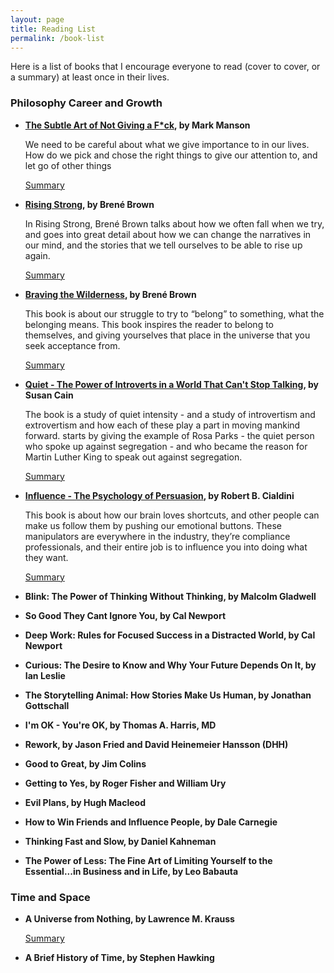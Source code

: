 ```yaml
---
layout: page
title: Reading List
permalink: /book-list
---
```

Here is a list of books that I encourage everyone to read (cover to cover, or a summary) at least once in their lives. 


### Philosophy Career and Growth

- **<a href="{{ site.baseurl }}/blog/2019/the-subtle-art-of-not-giving-a-f-ck/">The Subtle Art of Not Giving a F*ck</a>, by Mark Manson**
    
    We need to be careful about what we give importance to in our lives. How do we pick and chose the right things to give our attention to, and let go of other things    

    <a class="btn btn-primary btn-sm greybg" href="{{ site.baseurl }}/blog/2019/the-subtle-art-of-not-giving-a-f-ck/">Summary</a>

- **<a href="{{ site.baseurl }}/blog/2019/rising-strong/">Rising Strong</a>, by Brené Brown**

    In Rising Strong, Brené Brown talks about how we often fall when we try, and goes into great detail about how we can change the narratives in our mind, and the stories that we tell ourselves to be able to rise up again.

    <a class="btn btn-primary btn-sm greybg" href="{{ site.baseurl }}/blog/2019/rising-strong/">Summary</a>


- **<a href="{{ site.baseurl }}/blog/2019/braving-the-wilderness/">Braving the Wilderness</a>, by Brené Brown**

    This book is about our struggle to try to “belong” to something, what the belonging means. This book inspires the reader to belong to themselves, and giving yourselves that place in the universe that you seek acceptance from. 

    <a class="btn btn-primary btn-sm greybg" href="{{ site.baseurl }}/blog/2019/braving-the-wilderness/">Summary</a>

- **<a href="{{ site.baseurl }}/blog/2019/Quiet/">Quiet - The Power of Introverts in a World That Can't Stop Talking</a>, by Susan Cain**

    The book is a study of quiet intensity - and a study of introvertism and extrovertism and how each of these play a part in moving mankind forward. starts by giving the example of Rosa Parks - the quiet person who spoke up against segregation - and who became the reason for Martin Luther King to speak out against segregation.

    <a class="btn btn-primary btn-sm greybg" href="{{ site.baseurl }}/blog/2019/Quiet/">Summary</a>

- **<a href="{{ site.baseurl }}/blog/2019/persuasion/">Influence - The Psychology of Persuasion</a>, by Robert B. Cialdini**

    This book is about how our brain loves shortcuts, and other people can make us follow them by pushing our emotional buttons. These manipulators are everywhere in the industry, they’re compliance professionals, and their entire job is to influence you into doing what they want.

    <a class="btn btn-primary btn-sm greybg" href="{{ site.baseurl }}/blog/2019/persuasion/">Summary</a>

- **Blink: The Power of Thinking Without Thinking, by Malcolm Gladwell**

- **So Good They Cant Ignore You, by Cal Newport**

- **Deep Work: Rules for Focused Success in a Distracted World, by Cal Newport**

- **Curious: The Desire to Know and Why Your Future Depends On It, by Ian Leslie**

- **The Storytelling Animal: How Stories Make Us Human, by Jonathan Gottschall**

- **I'm OK - You're OK, by Thomas A. Harris, MD**

- **Rework, by Jason Fried and David Heinemeier Hansson (DHH)**

- **Good to Great, by Jim Colins**

- **Getting to Yes, by Roger Fisher and William Ury**

- **Evil Plans, by Hugh Macleod**

- **How to Win Friends and Influence People, by Dale Carnegie**

- **Thinking Fast and Slow, by Daniel Kahneman**

- **The Power of Less: The Fine Art of Limiting Yourself to the Essential...in Business and in Life, by Leo Babauta**

### Time and Space

- **A Universe from Nothing, by Lawrence M. Krauss**
    
    <a class="btn btn-primary btn-sm greybg" href="{{ site.baseurl }}/blog/2019/braving-the-wilderness/">Summary</a>

- **A Brief History of Time, by Stephen Hawking**




